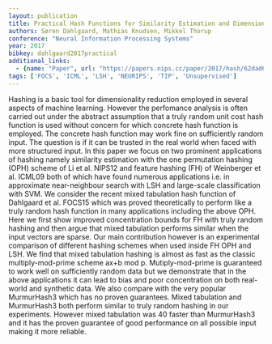 ```yaml
---
layout: publication
title: Practical Hash Functions for Similarity Estimation and Dimensionality Reduction
authors: Søren Dahlgaard, Mathias Knudsen, Mikkel Thorup
conference: "Neural Information Processing Systems"
year: 2017
bibkey: dahlgaard2017practical
additional_links:
  - {name: "Paper", url: "https://papers.nips.cc/paper/2017/hash/62dad6e273d32235ae02b7d321578ee8-Abstract.html"}
tags: ['FOCS', 'ICML', 'LSH', 'NEURIPS', 'TIP', 'Unsupervised']
---
```

Hashing is a basic tool for dimensionality reduction employed in several aspects of machine learning. However the perfomance analysis is often carried out under the abstract assumption that a truly random unit cost hash function is used without concern for which concrete hash function is employed. The concrete hash function may work fine on sufficiently random input. The question is if it can be trusted in the real world when faced with more structured input. In this paper we focus on two prominent applications of hashing namely similarity estimation with the one permutation hashing (OPH) scheme of Li et al. NIPS12 and feature hashing (FH) of Weinberger et al. ICML09 both of which have found numerous applications i.e. in approximate near-neighbour search with LSH and large-scale classification with SVM. We consider the recent mixed tabulation hash function of Dahlgaard et al. FOCS15 which was proved theoretically to perform like a truly random hash function in many applications including the above OPH. Here we first show improved concentration bounds for FH with truly random hashing and then argue that mixed tabulation performs similar when the input vectors are sparse. Our main contribution however is an experimental comparison of different hashing schemes when used inside FH OPH and LSH. We find that mixed tabulation hashing is almost as fast as the classic multiply-mod-prime scheme ax+b mod p. Mutiply-mod-prime is guaranteed to work well on sufficiently random data but we demonstrate that in the above applications it can lead to bias and poor concentration on both real-world and synthetic data. We also compare with the very popular MurmurHash3 which has no proven guarantees. Mixed tabulation and MurmurHash3 both perform similar to truly random hashing in our experiments. However mixed tabulation was 40 faster than MurmurHash3 and it has the proven guarantee of good performance on all possible input making it more reliable.
